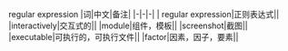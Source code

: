  regular expression
|词|中文|备注|
|-|-|-|
| regular expression|正则表达式||
|interactively|交互式的||
|module|组件，模板||
|screenshot|截图||
|executable|可执行的，可执行文件||
|factor|因素，因子，要素||